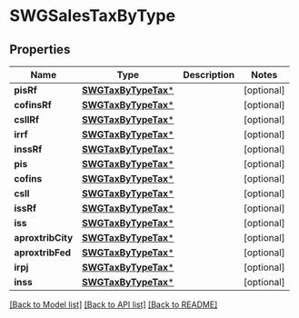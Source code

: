 # SWGSalesTaxByType

## Properties
Name | Type | Description | Notes
------------ | ------------- | ------------- | -------------
**pisRf** | [**SWGTaxByTypeTax***](SWGTaxByTypeTax.md) |  | [optional] 
**cofinsRf** | [**SWGTaxByTypeTax***](SWGTaxByTypeTax.md) |  | [optional] 
**csllRf** | [**SWGTaxByTypeTax***](SWGTaxByTypeTax.md) |  | [optional] 
**irrf** | [**SWGTaxByTypeTax***](SWGTaxByTypeTax.md) |  | [optional] 
**inssRf** | [**SWGTaxByTypeTax***](SWGTaxByTypeTax.md) |  | [optional] 
**pis** | [**SWGTaxByTypeTax***](SWGTaxByTypeTax.md) |  | [optional] 
**cofins** | [**SWGTaxByTypeTax***](SWGTaxByTypeTax.md) |  | [optional] 
**csll** | [**SWGTaxByTypeTax***](SWGTaxByTypeTax.md) |  | [optional] 
**issRf** | [**SWGTaxByTypeTax***](SWGTaxByTypeTax.md) |  | [optional] 
**iss** | [**SWGTaxByTypeTax***](SWGTaxByTypeTax.md) |  | [optional] 
**aproxtribCity** | [**SWGTaxByTypeTax***](SWGTaxByTypeTax.md) |  | [optional] 
**aproxtribFed** | [**SWGTaxByTypeTax***](SWGTaxByTypeTax.md) |  | [optional] 
**irpj** | [**SWGTaxByTypeTax***](SWGTaxByTypeTax.md) |  | [optional] 
**inss** | [**SWGTaxByTypeTax***](SWGTaxByTypeTax.md) |  | [optional] 

[[Back to Model list]](../README.md#documentation-for-models) [[Back to API list]](../README.md#documentation-for-api-endpoints) [[Back to README]](../README.md)


